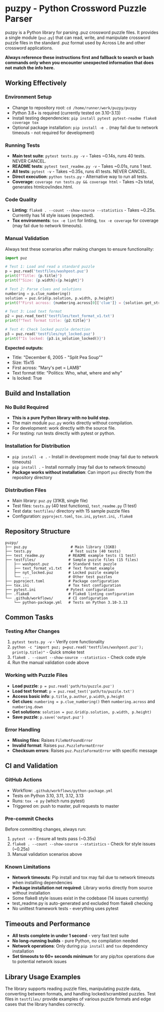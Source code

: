 # puzpy - Python Crossword Puzzle Parser

puzpy is a Python library for parsing .puz crossword puzzle files. It provides a single module (`puz.py`) that can read, write, and manipulate crossword puzzle files in the standard .puz format used by Across Lite and other crossword applications.

**Always reference these instructions first and fallback to search or bash commands only when you encounter unexpected information that does not match the info here.**

## Working Effectively

### Environment Setup
- Change to repository root: `cd /home/runner/work/puzpy/puzpy`
- Python 3.8+ is required (currently tested on 3.10-3.13)
- Install testing dependencies: `pip install pytest pytest-readme flake8 coverage tox`
- Optional package installation: `pip install -e .` (may fail due to network timeouts - not required for development)

### Running Tests
- **Main test suite**: `pytest tests.py -v` - Takes ~0.14s, runs 40 tests. NEVER CANCEL.
- **README tests**: `pytest test_readme.py -v` - Takes ~0.01s, runs 1 test.
- **All tests**: `pytest -v` - Takes ~0.35s, runs 41 tests. NEVER CANCEL.
- **Direct execution**: `python tests.py` - Alternative way to run all tests.
- **Coverage**: `coverage run tests.py && coverage html` - Takes ~2s total, generates htmlcov/index.html.

### Code Quality
- **Linting**: `flake8 . --count --show-source --statistics` - Takes ~0.25s. Currently has 14 style issues (expected).
- **Tox environments**: `tox -e lint` for linting, `tox -e coverage` for coverage (may fail due to network timeouts).

### Manual Validation
Always test these scenarios after making changes to ensure functionality:

```python
import puz

# Test 1: Load and read a standard puzzle
p = puz.read('testfiles/washpost.puz')
print(f"Title: {p.title}")
print(f"Size: {p.width}x{p.height}")

# Test 2: Parse clues and solutions
numbering = p.clue_numbering()
solution = puz.Grid(p.solution, p.width, p.height)
print(f"First across: {numbering.across[0]['clue']} = {solution.get_string_for_clue(numbering.across[0])}")

# Test 3: Load text format
p2 = puz.read_text('testfiles/text_format_v1.txt')
print(f"Text format title: {p2.title}")

# Test 4: Check locked puzzle detection
p3 = puz.read('testfiles/nyt_locked.puz')
print(f"Is locked: {p3.is_solution_locked()}")
```

**Expected outputs:**
- Title: "December 6, 2005 - "Split Pea Soup""
- Size: 15x15
- First across: "Mary's pet = LAMB"
- Text format title: "Politics: Who, what, where and why"
- Is locked: True

## Build and Installation

### No Build Required
- **This is a pure Python library with no build step.**
- The main module `puz.py` works directly without compilation.
- For development: work directly with the source file.
- For testing: run tests directly with pytest or python.

### Installation for Distribution
- `pip install -e .` - Install in development mode (may fail due to network timeouts)
- `pip install .` - Install normally (may fail due to network timeouts)
- **Package works without installation**: Can import `puz` directly from the repository directory

### Distribution Files
- Main library: `puz.py` (31KB, single file)
- Test files: `tests.py` (40 test functions), `test_readme.py` (1 test)
- Test data: `testfiles/` directory with 15 sample puzzle files
- Configuration: `pyproject.toml`, `tox.ini`, `pytest.ini`, `.flake8`

## Repository Structure

```
puzpy/
├── puz.py                    # Main library (31KB)
├── tests.py                  # Test suite (40 tests)
├── test_readme.py           # README example tests (1 test)
├── testfiles/               # Sample puzzle files (15 files)
│   ├── washpost.puz         # Standard test puzzle
│   ├── text_format_v1.txt   # Text format example
│   ├── nyt_locked.puz       # Locked puzzle example
│   └── ...                  # Other test puzzles
├── pyproject.toml           # Package configuration
├── tox.ini                  # Tox test configuration
├── pytest.ini              # Pytest configuration
├── .flake8                  # Flake8 linting configuration
└── .github/workflows/       # CI configuration
    └── python-package.yml   # Tests on Python 3.10-3.13
```

## Common Tasks

### Testing After Changes
1. `pytest tests.py -v` - Verify core functionality
2. `python -c "import puz; p=puz.read('testfiles/washpost.puz'); print(p.title)"` - Quick smoke test
3. `flake8 . --count --show-source --statistics` - Check code style
4. Run the manual validation code above

### Working with Puzzle Files
- **Load puzzle**: `p = puz.read('path/to/puzzle.puz')`
- **Load text format**: `p = puz.read_text('path/to/puzzle.txt')`
- **Access basic info**: `p.title`, `p.author`, `p.width`, `p.height`
- **Get clues**: `numbering = p.clue_numbering()` then `numbering.across` and `numbering.down`
- **Get solutions**: `solution = puz.Grid(p.solution, p.width, p.height)`
- **Save puzzle**: `p.save('output.puz')`

### Error Handling
- **Missing files**: Raises `FileNotFoundError`
- **Invalid format**: Raises `puz.PuzzleFormatError`
- **Checksum errors**: Raises `puz.PuzzleFormatError` with specific message

## CI and Validation

### GitHub Actions
- Workflow: `.github/workflows/python-package.yml`
- Tests on Python 3.10, 3.11, 3.12, 3.13
- Runs: `tox -e py` (which runs pytest)
- Triggered on: push to master, pull requests to master

### Pre-commit Checks
Before committing changes, always run:
1. `pytest -v` - Ensure all tests pass (~0.35s)
2. `flake8 . --count --show-source --statistics` - Check for style issues (~0.25s)
3. Manual validation scenarios above

### Known Limitations
- **Network timeouts**: Pip install and tox may fail due to network timeouts when installing dependencies
- **Package installation not required**: Library works directly from source without installation
- Some flake8 style issues exist in the codebase (14 issues currently)
- test_readme.py is auto-generated and excluded from flake8 checking
- No unittest framework tests - everything uses pytest

## Timeouts and Performance
- **All tests complete in under 1 second** - very fast test suite
- **No long-running builds** - pure Python, no compilation needed
- **Network operations**: Only during `pip install` and `tox` dependency installation
- **Set timeouts to 60+ seconds minimum** for any pip/tox operations due to potential network issues

## Library Usage Examples

The library supports reading puzzle files, manipulating puzzle data, converting between formats, and handling locked/scrambled puzzles. Test files in `testfiles/` provide examples of various puzzle formats and edge cases that the library handles correctly.